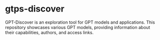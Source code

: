# gtps-discover
GPT-Discover is an exploration tool for GPT models and applications. This repository showcases various GPT models, providing information about their capabilities, authors, and access links.
